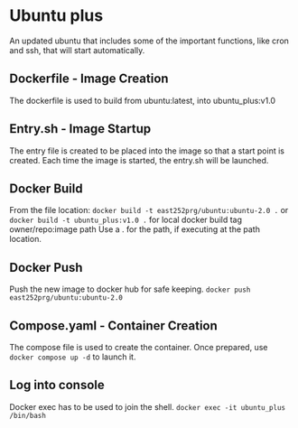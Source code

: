 # Ubuntu plus

An updated ubuntu that includes some of the important functions,
like cron and ssh, that will start automatically.

## Dockerfile - Image Creation

The dockerfile is used to build from ubuntu:latest, into ubuntu_plus:v1.0

## Entry.sh - Image Startup

The entry file is created to be placed into the image so that a start point is created.
Each time the image is started, the entry.sh will be launched.

## Docker Build

From the file location:
`docker build -t east252prg/ubuntu:ubuntu-2.0 .` 
or `docker build -t ubuntu_plus:v1.0 .` for local
docker build tag owner/repo:image path
Use a . for the path, if executing at the path location.

## Docker Push

Push the new image to docker hub for safe keeping.
`docker push east252prg/ubuntu:ubuntu-2.0`

## Compose.yaml - Container Creation

The compose file is used to create the container.
Once prepared, use `docker compose up -d` to launch it.

## Log into console

Docker exec has to be used to join the shell.
`docker exec -it ubuntu_plus /bin/bash`